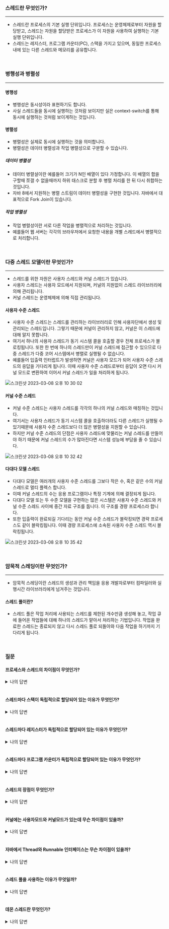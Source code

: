 ### **스레드란 무엇인가?**
<hr>

- 스레드란 프로세스의 기본 실행 단위입니다. 프로세스는 운영체제로부터 자원을 할당받고, 스레드는 자원을 할당받은 프로세스가 이 자원을 사용하여 실행하는 기본 실행 단위입니다.
- 스레드는 레지스터, 프로그램 카운터(PC), 스택을 가지고 있으며, 동일한 프로세스 내에 있는 다른 스레드와 메모리를 공유합니다.

<br>

### **병행성과 병렬성**
<hr>

#### **병행성**

- 병행성은 동시성이라 표현하기도 합니다.
- 사실 스레드들을 동시에 실행하는 것처람 보이지만 실은 context-switch를 통해 동시에 실행하는 것처럼 보이게하는 것입니다.

#### **병렬성**

- 병렬성은 실제로 동시에 실행하는 것을 의미합니다.
- 병렬성은 데이터 병렬성과 작업 병렬성으로 구분할 수 있습니다.

##### **데이터 병렬성**

- 데이터 병렬설이란 예를들어 크기가 N인 배열이 있다 가정합니다. 이 배열의 합을 구할때 쪼갤 수 없을때까지 하위 태스크로 분할 후 병렬 처리를 한 뒤 다시 취합하는 것입니다.
- 자바 8에서 지원하는 병렬 스트림이 데이터 병렬성을 구현한 것입니다. 자바에서 대표적으로 Fork Join이 있습니다.

##### **작업 병렬성**

- 작업 병렬성이란 서로 다른 작업을 병렬적으로 처리하는 것입니다.
- 예를들어 웹 서버는 각각의 브라우저에서 요청한 내용을 개별 스레드에서 병렬적으로 처리합니다.

<br>

### **다중 스레드 모델이란 무엇인가?**
<hr>

- 스레드를 위한 자원은 사용자 스레드와 커널 스레드가 있습니다. 
- 사용자 스레드는 사용자 모드에서 지원되며, 커널의 지원없이 스레드 라이브러리에 의해 관리됩니다.
- 커널 스레드는 운영체제에 의해 직접 관리됩니다.


#### **사용자 수준 스레드**

- 사용자 수준 스레드는 스레드를 관리하는 라이브러리로 인해 사용자단에서 생성 및 관리되는 스레드입니다. 그렇기 때문에 커널이 관리하지 않고, 커널은 이 스레드에 대해 알지 못합니다.
- 여기서 하나의 사용자 스레드가 동기 시스템 콜을 호출할 경우 전체 프로세스가 블로킹됩니다. 또한 한 번에 하나의 스레드만이 커널 스레드에 접근할 수 있으므로 다중 스레드가 다중 코어 시스템에서 병렬로 실행될 수 없습니다.
- 예를들어 입출력 인터럽트가 발생하면 커널은 사용자 모드가 되어 사용자 수준 스레드의 응답을 기다리게 됩니다. 이때 사용자 수준 스레드로부터 응답이 오면 다시 커널 모드로 변환하여 이어서 커널 스레드가 일을 처리하게 됩니다.

![스크린샷 2023-03-08 오후 10 30 02](https://user-images.githubusercontent.com/107396231/223725742-a1c85544-de6d-4231-aec2-ce2cdbefe11d.png)


#### **커널 수준 스레드**

- 커널 수준 스레드는 사용자 스레드를 각각의 하나의 커널 스레드와 매칭하는 것입니다. 
- 여기서는 사용자 스레드가 동기 시스템 콜을 호출하더라도 다른 스레드가 실행될 수 있기때문에 사용자 수준 스레드보다 더 많은 병렬성을 지원할 수 있습니다.
- 하지만 커널 수준 스레드의 단점은 사용자 스레드에 맞물리는 커널 스레드를 만들어야 하기 때문에 커널 스레드의 수가 많아진다면 시스템 성능에 부담을 줄 수 있습니다.

![스크린샷 2023-03-08 오후 10 32 42](https://user-images.githubusercontent.com/107396231/223726290-4817f11d-025d-406a-92b8-29c90dea9c5f.png)


#### **다대다 모델 스레드**

- 다대다 모델은 여러개의 사용자 수준 스레드를 그보다 작은 수, 혹은 같은 수의 커널 스레드로 멀티 플렉스 합니다.
- 이때 커널 스레드의 수는 응용 프로그램이나 특정 기계에 의해 결정되게 됩니다.
- 다대다 모델 또는 두 수준 모델을 구현하는 많은 시스템은 사용자 수준 스레드와 커널 수준 스레드 사이에 중간 자료 구조를 둡니다. 이 구조를 경량 프로세스라 합니다.
- 또한 입출력이 완료되길 기다리는 동안 커널 수준 스레드가 블락킹되면 경략 프로세스도 같이 블락킹됩니다. 이때 경량 프로세스에 소속된 사용자 수준 스레드 역시 블락킹됩니다.

![스크린샷 2023-03-08 오후 10 35 42](https://user-images.githubusercontent.com/107396231/223726843-ed0bf119-5bf3-4463-a2ed-b0ff796baeab.png)

<br>

### **암묵적 스레딩이란 무엇인가?**
<hr>

- 암묵적 스레딩이란 스레드의 생성과 관리 책임을 응용 개발자로부터 컴파일러와 실행시간 라이브러리에게 넘겨주는 것입니다.


#### **스레드 풀이란?**

- 스레드 풀은 작업 처리에 사용되는 스레드를 제한된 개수만큼 생성해 놓고, 작업 큐에 들어온 작업들에 대해 하나의 스레드가 맡아서 처리하는 기법입니다. 
작업을 완료한 스레드는 종료되지 않고 다시 스레드 풀로 되돌아와 다음 작업을 하기까지 기다리게 됩니다.

<br>

### **질문**


#### **프로세스와 스레드의 차이점이 무엇인가?**
 <details>
<summary>나의 답변</summary>

> 프로세스는 운영체제로부터 자원을 할당받는 것이고, 스레드는 자원을 할당받은 프로세스가 실행하는 기본 실행 단위입니다.

</details>

<br>


#### **스레드마다 스택이 독립적으로 할당되어 있는 이유가 무엇인가?**
 <details>
<summary>나의 답변</summary>

> 우선 스택이라 함은 함수의 지역변수, 매개변수, 반환 주소를 가지고 있습니다.
  
> 첫째, 스레드 안전성입니다. 각각의 스레드는 다른 스레드들에 의해 덮어 쓰여지지 않도록 각자 자체 스택을 가지고 있습니다. 만약 모든 스레드들이 동일한 스택을 갖는다면 스택이 가지고 있는
데이터에 대해 안전성을 보장하기 어렵고, 데이터 손상을 방지하기 어렵습니다.
  
> 둘째, 효율성입니다. 모든 스레드들이 공유 스택을 가진다면 잠금 및 동기화 매커니즘이 필수입니다. 하지만 독립적으로 존재한다면 이러한 내용이 필요없어지므로 효율적입니다.

</details>

<br>


#### **스레드마다 레지스터가 독립적으로 할당되어 있는 이유가 무엇인가?**
 <details>
<summary>나의 답변</summary>

> 우선 레지스터란 프로그램 실행 중에 중간값과 피연산자를 저장하는데 사용되는 CPU 내에 있는 메모리 공간입니다. 스레드는 레지스터 값을 저장하기 위해 각 스레드마다 고유한 레지스터가 있습니다.
이 또한 이유는 위의 질문에 대한 답변과 동일합니다.

</details>

<br>


#### **스레드마다 프로그램 카운터가 독립적으로 할당되어 있는 이유가 무엇인가?**
 <details>
<summary>나의 답변</summary>

> 프로그램 카운터는 실행중이던 스레드가 인터럽트에 의해 다시 준비큐에 있다가 재실행될 때 다음에 실행되어야할 명령어를 담고 있는 값입니다.

> 첫째, 스레드 안전성입니다. 각 스레드는 다른 스레드에 의해 PC 값이 영향 받지 않게끔 하기 위해 자체 프로그램 카운터가 필요합니다. 만약 이를 공유하면 안전성과 데이터 손실에 대한 우려가 있습니다.

> 둘째, 제어 흐름을 관리하기 위함입니다. 각 스레드는 올바른 명령어를 실행하기 위해 자체 프로그램 카운터를 관리해야 하는데 만약 여러 스레드가 동일한 
프로그램 카운터를 공유하여 동일한 명령어를 실행하게된다면 큰 문제로 이어질 수 있습니다.

</details>

<br>


#### **스레드의 장점이 무엇인가?**
 <details>
<summary>나의 답변</summary>

> 첫째, 자원 공유입니다. 프로세스는 공유 메모리와 메시지 전달 기법을 통해 자원을 공유할 수 있습니다. 그러나 스레드는 하나의 프로세스 내에 있는 모든
스레드들과 메모리를 공유할 수 있기 때문에 자원을 효과적으로 사용하고 오버헤드를 줄일 수 있습니다.

> 둘째, 경제성입니다. 보통 프로세스를 생성하기 위해서는 운영체제로부터 자원을 할당받는데 이는 비용이 많이 듭니다. 하지만 스레드는 자신이 속한
프로세스의 자원을 공유하기 때문에 스레드를 생성하고 context-switch 하는 작업이 더욱 더 경제적입니다.

</details>

<br>


#### **커널에는 사용자모드와 커널모드가 있는데 무슨 차이점이 있을까?**
 <details>
<summary>나의 답변</summary>

> ...

</details>

<br>


#### **자바에서 Thread와 Runnable 인터페이스는 무슨 차이점이 있을까?**
 <details>
<summary>나의 답변</summary>

> ...

</details>

<br>


#### **스레드 풀을 사용하는 이유가 무엇일까?**
 <details>
<summary>나의 답변</summary>

> ...

</details>

<br>


#### **데몬 스레드란 무엇인가?**
 <details>
<summary>나의 답변</summary>

> ...

</details>

<br>



